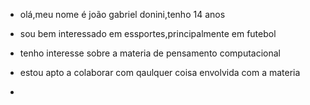 - olá,meu nome é joão gabriel donini,tenho 14 anos 

- sou bem interessado em essportes,principalmente em futebol

- tenho interesse sobre a materia de pensamento computacional

- estou apto a colaborar com qaulquer coisa envolvida com a materia
- 




